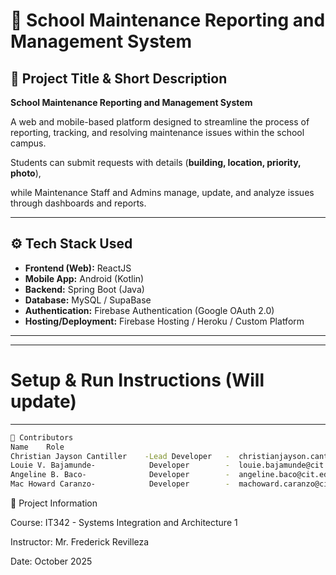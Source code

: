 # 🏫 School Maintenance Reporting and Management System

## 📘 Project Title & Short Description

**School Maintenance Reporting and Management System**

  A web and mobile-based platform designed to streamline the process of reporting, tracking, and resolving maintenance issues within the school campus.  

Students can submit requests with details (**building, location, priority, photo**),  

while Maintenance Staff and Admins manage, update, and analyze issues through dashboards and reports.

---

## ⚙️ Tech Stack Used

- **Frontend (Web):** ReactJS  
- **Mobile App:** Android (Kotlin)  
- **Backend:** Spring Boot (Java)  
- **Database:** MySQL / SupaBase
- **Authentication:** Firebase Authentication (Google OAuth 2.0)  
- **Hosting/Deployment:** Firebase Hosting / Heroku / Custom Platform  

---

---

#  Setup & Run Instructions (Will update)

---
```bash
👥 Contributors
Name	Role
Christian Jayson Cantiller	  -Lead Developer   -  christianjayson.cantiller@cit.edu | @Shanta413
Louie V. Bajamunde-            Developer        -  louie.bajamunde@cit.edu           | @LowiGH
Angeline B. Baco-              Developer        -  angeline.baco@cit.edu             | @angeeeline
Mac Howard Caranzo-    	       Developer        -  machoward.caranzo@cit.edu         | @Howardness
```


📅 Project Information

Course: IT342 - Systems Integration and Architecture 1

Instructor: Mr. Frederick Revilleza

Date: October 2025
